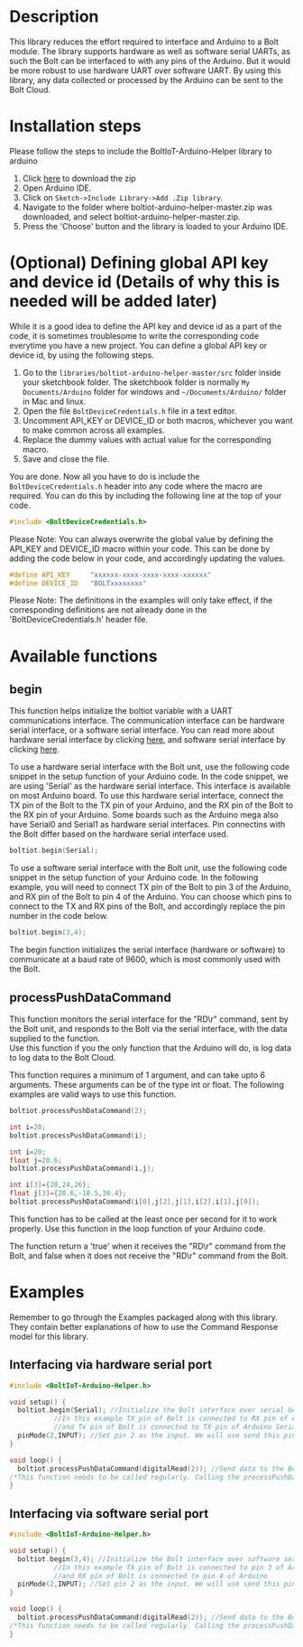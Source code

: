 # Description
This library reduces the effort required to interface and Arduino to a Bolt module.
The library supports hardware as well as software serial UARTs, as such the Bolt can be interfaced to with any pins of the Arduino. But it would be more robust to use hardware UART over software UART.
By using this library, any data collected or processed by the Arduino can be sent to the Bolt Cloud.

# Installation steps
Please follow the steps to include the BoltIoT-Arduino-Helper library to arduino
1. Click [here](https://github.com/Vinayakj009/boltiot-arduino-helper/archive/master.zip) to download the zip
2. Open Arduino IDE.
3. Click on ```Sketch->Include Library->Add .Zip library```.
4. Navigate to the folder where boltiot-arduino-helper-master.zip was downloaded, and select boltiot-arduino-helper-master.zip.
5. Press the 'Choose' button and the library is loaded to your Arduino IDE.

# (Optional) Defining global API key and device id (Details of why this is needed will be added later)
While it is a good idea to define the API key and device id as a part of the code, it is sometimes troublesome to write the corresponding code everytime you have a new project.
You can define a global API key or device id, by using the following steps.
1. Go to the ```libraries/boltiot-arduino-helper-master/src``` folder inside your sketchbook folder. The sketchbook folder is normally ```My Documents/Arduino``` folder for windows and ```~/Documents/Arduino/``` folder in Mac and linux. 
2. Open the file ```BoltDeviceCredentials.h``` file in a text editor.
3. Uncomment API_KEY or DEVICE_ID or both macros, whichever you want to make common across all examples.
4. Replace the dummy values with actual value for the corresponding macro.
5. Save and close the file.

You are done.
Now all you have to do is include the ```BoltDeviceCredentials.h``` header into any code where the macro are required.
You can do this by including the following line at the top of your code.
```cpp
#include <BoltDeviceCredentials.h>
```

Please Note: You can always overwrite the global value by defining the API_KEY and DEVICE_ID macro within your code. This can be done by adding the code below in your code, and accordingly updating the values.
```cpp
#define API_KEY     "xxxxxx-xxxx-xxxx-xxxx-xxxxxx"
#define DEVICE_ID   "BOLTxxxxxxxx"
```

Please Note: The definitions in the examples will only take effect, if the corresponding definitions are not already done in the 'BoltDeviceCredentials.h' header file.
# Available functions
## begin
This function helps initialize the boltiot variable with a UART communications interface. The communication interface can be hardware serial interface, or a software serial interface.
You can read more about hardware serial interface by clicking [here](https://www.arduino.cc/reference/en/language/functions/communication/serial/), and software serial interface by clicking [here](https://www.arduino.cc/en/Reference/SoftwareSerial).

To use a hardware serial interface with the Bolt unit, use the following code snippet in the setup function of your Arduino code. In the code snippet, we are using 'Serial' as the hardware serial interface. This interface is available on most Arduino board. To use this hardware serial interface, connect the TX pin of the Bolt to the TX pin of your Arduino, and the RX pin of the Bolt to the RX pin of your Arduino. Some boards such as the Arduino mega also have Serial0 and Serial1 as hardware serial interfaces. Pin connectins with the Bolt differ based on the hardware serial interface used.
```cpp
boltiot.begin(Serial);
```

To use a software serial interface with the Bolt unit, use the following code snippet in the setup function of your Arduino code. In the following example, you will need to connect TX pin of the Bolt to pin 3 of the Arduino, and RX pin of the Bolt to pin 4 of the Arduino. You can choose which pins to connect to the TX and RX pins of the Bolt, and accordingly replace the pin number in the code below.
```cpp
boltiot.begin(3,4);
```
The begin function initializes the serial interface (hardware or software) to communicate at a baud rate of 9600, which is most commonly used with the Bolt.

## processPushDataCommand
This function monitors the serial interface for the "RD\r" command, sent by the Bolt unit, and responds to the Bolt via the serial interface, with the data supplied to the function.<br>
Use this function if you the only function that the Arduino will do, is log data to log data to the Bolt Cloud.<br>

This function requires a minimum of 1 argument, and can take upto 6 arguments. These arguments can be of the type int or float. The following examples are valid ways to use this function.
```cpp
boltiot.processPushDataCommand(2);
```

```cpp
int i=20;
boltiot.processPushDataCommand(i);
```

```cpp
int i=20;
float j=20.6;
boltiot.processPushDataCommand(i,j);
```

```cpp
int i[3]={20,24,26};
float j[3]={20.6,-10.5,30.4};
boltiot.processPushDataCommand(i[0],j[2],j[1],i[2],i[1],j[0]);
```
This function has to be called at the least once per second for it to work properly. Use this function in the loop function of your Arduino code.

The function return a 'true' when it receives the "RD\r" command from the Bolt, and false when it does not receive the "RD\r" command from the Bolt.

# Examples
Remember to go through the Examples packaged along with this library. They contain better explanations of how to use the Command Response model for this library.
## Interfacing via hardware serial port
```cpp
#include <BoltIoT-Arduino-Helper.h>

void setup() {
  boltiot.begin(Serial); //Initialize the Bolt interface over serial UART. Serial could be replaced with Serial0 or Serial1 on Arduino mega boards.
		   //In this example TX pin of Bolt is connected to RX pin of Arduino Serial Port
		   //and Tx pin of Bolt is connected to TX pin of Arduino Serial Port
  pinMode(2,INPUT); //Set pin 2 as the input. We will use send this pin's state as the data to the Bolt cloud
}

void loop() {
  boltiot.processPushDataCommand(digitalRead(2)); //Send data to the Bolt cloud, when the Bolt polls the Arduino for data.
/*This function needs to be called regularly. Calling the processPushDataCommand function once every second is required*/
}
```


## Interfacing via software serial port
```cpp
#include <BoltIoT-Arduino-Helper.h>

void setup() {
  boltiot.begin(3,4); //Initialize the Bolt interface over software serial UART.
		   //In this example TX pin of Bolt is connected to pin 3 of Arduino
		   //and RX pin of Bolt is connected to pin 4 of Arduino
  pinMode(2,INPUT); //Set pin 2 as the input. We will use send this pin's state as the data to the Bolt cloud
}

void loop() {
  boltiot.processPushDataCommand(digitalRead(2)); //Send data to the Bolt cloud, when the Bolt polls the Arduino for data.
/*This function needs to be called regularly. Calling the processPushDataCommand function once every second is required*/
}
```

